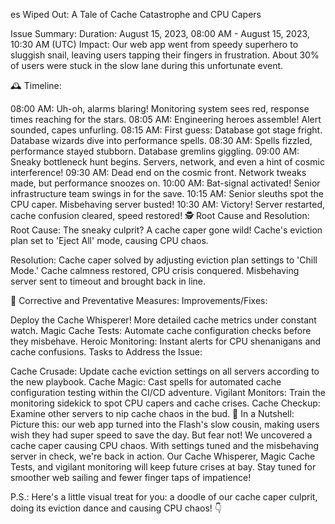 
es Wiped Out: A Tale of Cache Catastrophe and CPU Capers

Issue Summary:
Duration: August 15, 2023, 08:00 AM - August 15, 2023, 10:30 AM (UTC)
Impact: Our web app went from speedy superhero to sluggish snail, leaving users tapping their fingers in frustration. About 30% of users were stuck in the slow lane during this unfortunate event.

🕰️ Timeline:

08:00 AM: Uh-oh, alarms blaring! Monitoring system sees red, response times reaching for the stars.
08:05 AM: Engineering heroes assemble! Alert sounded, capes unfurling.
08:15 AM: First guess: Database got stage fright. Database wizards dive into performance spells.
08:30 AM: Spells fizzled, performance stayed stubborn. Database gremlins giggling.
09:00 AM: Sneaky bottleneck hunt begins. Servers, network, and even a hint of cosmic interference!
09:30 AM: Dead end on the cosmic front. Network tweaks made, but performance snoozes on.
10:00 AM: Bat-signal activated! Senior infrastructure team swings in for the save.
10:15 AM: Senior sleuths spot the CPU caper. Misbehaving server busted!
10:30 AM: Victory! Server restarted, cache confusion cleared, speed restored!
🕵️‍ Root Cause and Resolution:
Root Cause: The sneaky culprit? A cache caper gone wild! Cache's eviction plan set to 'Eject All' mode, causing CPU chaos.

Resolution: Cache caper solved by adjusting eviction plan settings to 'Chill Mode.' Cache calmness restored, CPU crisis conquered. Misbehaving server sent to timeout and brought back in line.

🚀 Corrective and Preventative Measures:
Improvements/Fixes:

Deploy the Cache Whisperer! More detailed cache metrics under constant watch.
Magic Cache Tests: Automate cache configuration checks before they misbehave.
Heroic Monitoring: Instant alerts for CPU shenanigans and cache confusions.
Tasks to Address the Issue:

Cache Crusade: Update cache eviction settings on all servers according to the new playbook.
Cache Magic: Cast spells for automated cache configuration testing within the CI/CD adventure.
Vigilant Monitors: Train the monitoring sidekick to spot CPU capers and cache crises.
Cache Checkup: Examine other servers to nip cache chaos in the bud.
🎉 In a Nutshell:
Picture this: our web app turned into the Flash's slow cousin, making users wish they had super speed to save the day. But fear not! We uncovered a cache caper causing CPU chaos. With settings tuned and the misbehaving server in check, we're back in action. Our Cache Whisperer, Magic Cache Tests, and vigilant monitoring will keep future crises at bay. Stay tuned for smoother web sailing and fewer finger taps of impatience!

P.S.: Here's a little visual treat for you: a doodle of our cache caper culprit, doing its eviction dance and causing CPU chaos! 👇

